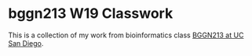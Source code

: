 # bggn213 W19 Classwork

This is a collection of my work from bioinformatics class [BGGN213 at UC San Diego](https://bioboot.github.io/bggn213_W19/).
